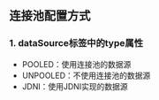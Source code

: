 ## 连接池配置方式

### 1. dataSource标签中的type属性

- POOLED：使用连接池的数据源
- UNPOOLED：不使用连接池的数据源
- JDNI：使用JDNI实现的数据源